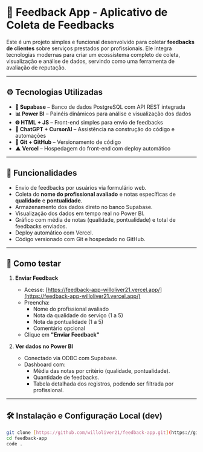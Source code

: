 # 📝 Feedback App - Aplicativo de Coleta de Feedbacks

Este é um projeto simples e funcional desenvolvido para coletar **feedbacks de clientes** sobre serviços prestados por profissionais. Ele integra tecnologias modernas para criar um ecossistema completo de coleta, visualização e análise de dados, servindo como uma ferramenta de avaliação de reputação.

---

## ⚙️ Tecnologias Utilizadas

- **💾 Supabase** – Banco de dados PostgreSQL com API REST integrada
- **📊 Power BI** – Painéis dinâmicos para análise e visualização dos dados
- **🌐 HTML + JS** – Front-end simples para envio de feedbacks
- **🧠 ChatGPT + CursorAI** – Assistência na construção do código e automações
- **🐙 Git + GitHub** – Versionamento de código
- **▲ Vercel** – Hospedagem do front-end com deploy automático

---

## 📌 Funcionalidades

- Envio de feedbacks por usuários via formulário web.
- Coleta do **nome do profissional avaliado** e notas específicas de **qualidade** e **pontualidade**.
- Armazenamento dos dados direto no banco Supabase.
- Visualização dos dados em tempo real no Power BI.
- Gráfico com média de notas (qualidade, pontualidade) e total de feedbacks enviados.
- Deploy automático com Vercel.
- Código versionado com Git e hospedado no GitHub.

---

## 🧪 Como testar

1.  **Enviar Feedback**
    - Acesse: [https://feedback-app-willoliver21.vercel.app/](https://feedback-app-willoliver21.vercel.app/)
    - Preencha:
        - Nome do profissional avaliado
        - Nota da qualidade do serviço (1 a 5)
        - Nota da pontualidade (1 a 5)
        - Comentário opcional
    - Clique em **"Enviar Feedback"**

2.  **Ver dados no Power BI**
    - Conectado via ODBC com Supabase.
    - Dashboard com:
        - Média das notas por critério (qualidade, pontualidade).
        - Quantidade de feedbacks.
        - Tabela detalhada dos registros, podendo ser filtrada por profissional.

---

## 🛠️ Instalação e Configuração Local (dev)

```bash
git clone [https://github.com/willoliver21/feedback-app.git](https://github.com/willoliver21/feedback-app.git)
cd feedback-app
code .
